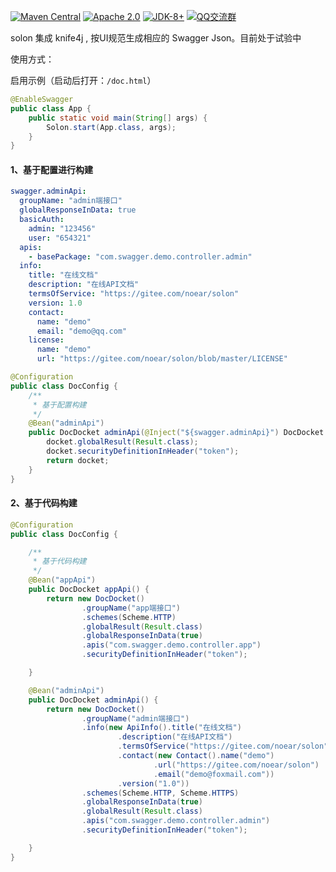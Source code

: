 [![Maven Central](https://img.shields.io/maven-central/v/org.noear/solon-swagger-knife4j.svg)](https://search.maven.org/search?q=g:org.noear%20AND%20solon-swagger-knife4j)
[![Apache 2.0](https://img.shields.io/:license-Apache2-blue.svg)](https://license.coscl.org.cn/Apache2/)
[![JDK-8+](https://img.shields.io/badge/JDK-8+-green.svg)](https://www.oracle.com/java/technologies/javase/javase-jdk8-downloads.html)
[![QQ交流群](https://img.shields.io/badge/QQ交流群-22200020-orange)](https://jq.qq.com/?_wv=1027&k=kjB5JNiC)


solon 集成 knife4j , 按UI规范生成相应的 Swagger Json。目前处于试验中

使用方式：

启用示例（启动后打开：`/doc.html`）

```java
@EnableSwagger
public class App {
    public static void main(String[] args) {
        Solon.start(App.class, args);
    }
}
```

#### 1、基于配置进行构建

```yaml
swagger.adminApi:
  groupName: "admin端接口"
  globalResponseInData: true
  basicAuth:
    admin: "123456"
    user: "654321"
  apis:
    - basePackage: "com.swagger.demo.controller.admin"
  info:
    title: "在线文档"
    description: "在线API文档"
    termsOfService: "https://gitee.com/noear/solon"
    version: 1.0
    contact:
      name: "demo"
      email: "demo@qq.com"
    license:
      name: "demo"
      url: "https://gitee.com/noear/solon/blob/master/LICENSE"
```

```java
@Configuration
public class DocConfig {
    /**
     * 基于配置构建
     */
    @Bean("adminApi")
    public DocDocket adminApi(@Inject("${swagger.adminApi}") DocDocket docket) {
        docket.globalResult(Result.class);
        docket.securityDefinitionInHeader("token");
        return docket;
    }
}
```

#### 2、基于代码构建

```java
@Configuration
public class DocConfig {

    /**
     * 基于代码构建
     */
    @Bean("appApi")
    public DocDocket appApi() {
        return new DocDocket()
                .groupName("app端接口")
                .schemes(Scheme.HTTP)
                .globalResult(Result.class)
                .globalResponseInData(true)
                .apis("com.swagger.demo.controller.app")
                .securityDefinitionInHeader("token");

    }

    @Bean("adminApi")
    public DocDocket adminApi() {
        return new DocDocket()
                .groupName("admin端接口")
                .info(new ApiInfo().title("在线文档")
                        .description("在线API文档")
                        .termsOfService("https://gitee.com/noear/solon")
                        .contact(new Contact().name("demo")
                                .url("https://gitee.com/noear/solon")
                                .email("demo@foxmail.com"))
                        .version("1.0"))
                .schemes(Scheme.HTTP, Scheme.HTTPS)
                .globalResponseInData(true)
                .globalResult(Result.class)
                .apis("com.swagger.demo.controller.admin")
                .securityDefinitionInHeader("token");

    }
}
```

